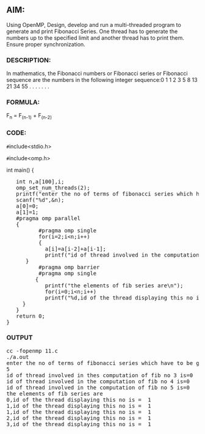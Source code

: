 ## AIM:
 Using OpenMP, Design, develop and run a multi-threaded program to generate and print Fibonacci Series. One thread has to generate the  numbers up to the specified limit and another thread has to print them. Ensure proper synchronization.

### DESCRIPTION:
In mathematics, the Fibonacci numbers or Fibonacci series or Fibonacci sequence are the numbers in the following integer sequence:0 1 1 2 3 5 8 13 21 34 55 . . . . . . . 
### FORMULA:
F<sub>n</sub> = F<sub>(n-1)</sub> + F<sub>(n-2)</sub>
### CODE:
`#`include&lt;stdio.h&gt;

`#`include&lt;omp.h&gt;

int main()
{
<pre>   int n,a[100],i;
   omp_set_num_threads(2);
   printf("enter the no of terms of fibonacci series which have to be generated\n");
   scanf("%d",&n);
   a[0]=0;
   a[1]=1;
   #pragma omp parallel
   {
    	  #pragma omp single
    	  for(i=2;i&lt;n;i++)
    	  {
           	a[i]=a[i-2]+a[i-1];
     		printf("id of thread involved in the computation of fib no %d is=%d\n",i+1,omp_get_thread_num());
   	  }
          #pragma omp barrier
          #pragma omp single
    	 {
       		printf("the elements of fib series are\n");
       		for(i=0;i&lt;n;i++)
       		printf("%d,id of the thread displaying this no is =  %d\n",a[i],omp_get_thread_num());
   	 }
   }
   return 0;
}
</pre>
### OUTPUT
<pre>
cc -fopenmp 11.c 
./a.out
enter the no of terms of fibonacci series which have to be generated
5
id of thread involved in thes computation of fib no 3 is=0
id of thread involved in the computation of fib no 4 is=0
id of thread involved in the computation of fib no 5 is=0
the elements of fib series are
0,id of the thread displaying this no is =  1
1,id of the thread displaying this no is =  1
1,id of the thread displaying this no is =  1
2,id of the thread displaying this no is =  1
3,id of the thread displaying this no is =  1
</pre>

